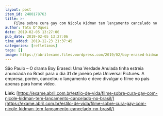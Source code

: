 ```yaml
---
layout: post
item_id: 2480178763
title: >-
    Filme sobre cura gay com Nicole Kidman tem lançamento cancelado no Brasil
author: Tatu D'Oquei
date: 2019-02-05 13:27:06
pub_date: 2019-02-05 13:27:06
time_added: 2019-12-23 21:37:45
categories: [refletimos]
tags: []
image: https://abrilexame.files.wordpress.com/2019/02/boy-erased-kidman-696x367.jpg?quality=70&strip=info&w=680&h=367&crop=1
---
```


São Paulo – O drama Boy Erased: Uma Verdade Anulada tinha estreia anunciada no Brasil para o dia 31 de janeiro pela Universal Pictures. A empresa, porém, cancelou o lançamento e deve divulgar o filme no país apenas para home video.

**Link:** [https://exame.abril.com.br/estilo-de-vida/filme-sobre-cura-gay-com-nicole-kidman-tem-lancamento-cancelado-no-brasil/](https://exame.abril.com.br/estilo-de-vida/filme-sobre-cura-gay-com-nicole-kidman-tem-lancamento-cancelado-no-brasil/)

